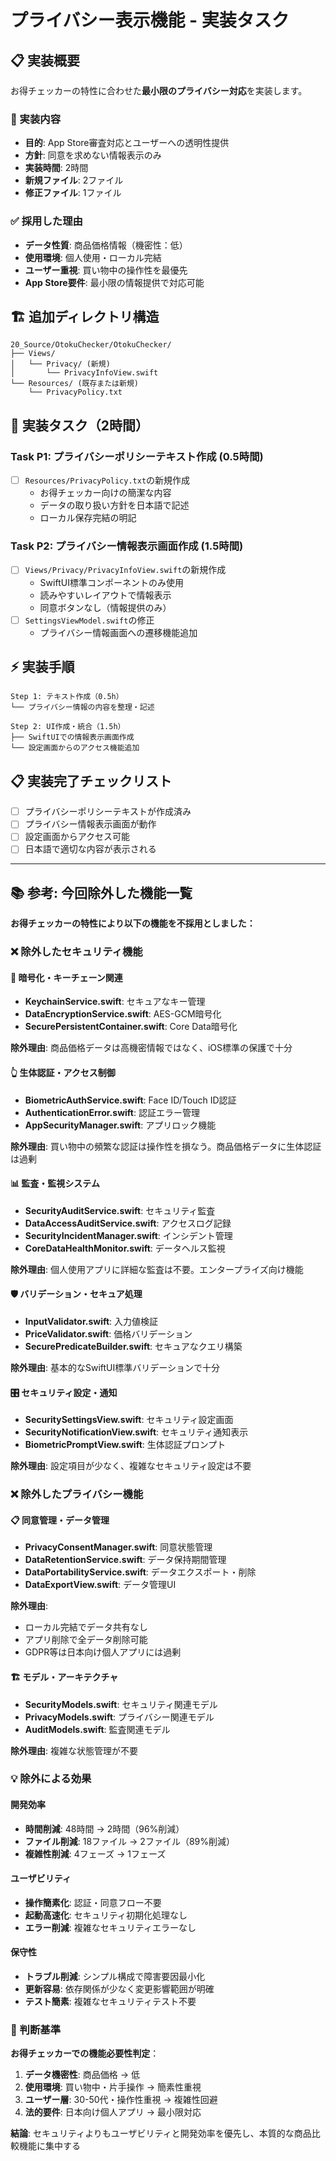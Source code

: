 # プライバシー表示機能 - 実装タスク

## 📋 実装概要

お得チェッカーの特性に合わせた**最小限のプライバシー対応**を実装します。

### 🎯 実装内容
- **目的**: App Store審査対応とユーザーへの透明性提供
- **方針**: 同意を求めない情報表示のみ
- **実装時間**: 2時間
- **新規ファイル**: 2ファイル
- **修正ファイル**: 1ファイル

### ✅ 採用した理由
- **データ性質**: 商品価格情報（機密性：低）
- **使用環境**: 個人使用・ローカル完結  
- **ユーザー重視**: 買い物中の操作性を最優先
- **App Store要件**: 最小限の情報提供で対応可能

## 🏗️ 追加ディレクトリ構造

```
20_Source/OtokuChecker/OtokuChecker/
├── Views/
│   └── Privacy/ (新規)
│       └── PrivacyInfoView.swift
└── Resources/ (既存または新規)
    └── PrivacyPolicy.txt
```

## 📝 実装タスク（2時間）

### Task P1: プライバシーポリシーテキスト作成 (0.5時間)
- [ ] `Resources/PrivacyPolicy.txt`の新規作成
  - お得チェッカー向けの簡潔な内容
  - データの取り扱い方針を日本語で記述
  - ローカル保存完結の明記

### Task P2: プライバシー情報表示画面作成 (1.5時間)
- [ ] `Views/Privacy/PrivacyInfoView.swift`の新規作成
  - SwiftUI標準コンポーネントのみ使用
  - 読みやすいレイアウトで情報表示
  - 同意ボタンなし（情報提供のみ）
- [ ] `SettingsViewModel.swift`の修正
  - プライバシー情報画面への遷移機能追加

## ⚡ 実装手順

```
Step 1: テキスト作成（0.5h）
└── プライバシー情報の内容を整理・記述

Step 2: UI作成・統合（1.5h）
├── SwiftUIでの情報表示画面作成
└── 設定画面からのアクセス機能追加
```

## 📋 実装完了チェックリスト

- [ ] プライバシーポリシーテキストが作成済み
- [ ] プライバシー情報表示画面が動作
- [ ] 設定画面からアクセス可能
- [ ] 日本語で適切な内容が表示される

---

## 📚 参考: 今回除外した機能一覧

**お得チェッカーの特性により以下の機能を不採用としました：**

### ❌ 除外したセキュリティ機能

#### 🔐 暗号化・キーチェーン関連
- **KeychainService.swift**: セキュアなキー管理
- **DataEncryptionService.swift**: AES-GCM暗号化
- **SecurePersistentContainer.swift**: Core Data暗号化

**除外理由**: 商品価格データは高機密情報ではなく、iOS標準の保護で十分

#### 👆 生体認証・アクセス制御
- **BiometricAuthService.swift**: Face ID/Touch ID認証
- **AuthenticationError.swift**: 認証エラー管理
- **AppSecurityManager.swift**: アプリロック機能

**除外理由**: 買い物中の頻繁な認証は操作性を損なう。商品価格データに生体認証は過剰

#### 📊 監査・監視システム
- **SecurityAuditService.swift**: セキュリティ監査
- **DataAccessAuditService.swift**: アクセスログ記録
- **SecurityIncidentManager.swift**: インシデント管理
- **CoreDataHealthMonitor.swift**: データヘルス監視

**除外理由**: 個人使用アプリに詳細な監査は不要。エンタープライズ向け機能

#### 🛡️ バリデーション・セキュア処理
- **InputValidator.swift**: 入力値検証
- **PriceValidator.swift**: 価格バリデーション
- **SecurePredicateBuilder.swift**: セキュアなクエリ構築

**除外理由**: 基本的なSwiftUI標準バリデーションで十分

#### 🎛️ セキュリティ設定・通知
- **SecuritySettingsView.swift**: セキュリティ設定画面
- **SecurityNotificationView.swift**: セキュリティ通知表示
- **BiometricPromptView.swift**: 生体認証プロンプト

**除外理由**: 設定項目が少なく、複雑なセキュリティ設定は不要

### ❌ 除外したプライバシー機能

#### 📋 同意管理・データ管理
- **PrivacyConsentManager.swift**: 同意状態管理
- **DataRetentionService.swift**: データ保持期間管理
- **DataPortabilityService.swift**: データエクスポート・削除
- **DataExportView.swift**: データ管理UI

**除外理由**: 
- ローカル完結でデータ共有なし
- アプリ削除で全データ削除可能
- GDPR等は日本向け個人アプリには過剰

#### 🏗️ モデル・アーキテクチャ
- **SecurityModels.swift**: セキュリティ関連モデル
- **PrivacyModels.swift**: プライバシー関連モデル
- **AuditModels.swift**: 監査関連モデル

**除外理由**: 複雑な状態管理が不要

### 💡 除外による効果

#### 開発効率
- **時間削減**: 48時間 → 2時間（96%削減）
- **ファイル削減**: 18ファイル → 2ファイル（89%削減）
- **複雑性削減**: 4フェーズ → 1フェーズ

#### ユーザビリティ
- **操作簡素化**: 認証・同意フロー不要
- **起動高速化**: セキュリティ初期化処理なし
- **エラー削減**: 複雑なセキュリティエラーなし

#### 保守性
- **トラブル削減**: シンプル構成で障害要因最小化
- **更新容易**: 依存関係が少なく変更影響範囲が明確
- **テスト簡素**: 複雑なセキュリティテスト不要

### 🎯 判断基準

**お得チェッカーでの機能必要性判定**：

1. **データ機密性**: 商品価格 → 低
2. **使用環境**: 買い物中・片手操作 → 簡素性重視
3. **ユーザー層**: 30-50代・操作性重視 → 複雑性回避
4. **法的要件**: 日本向け個人アプリ → 最小限対応

**結論**: セキュリティよりもユーザビリティと開発効率を優先し、本質的な商品比較機能に集中する